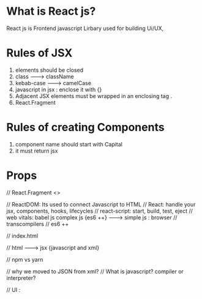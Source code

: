 # What is React js?
React js is Frontend javascript Lirbary used for building Ui/UX,


# Rules of JSX
1. elements should be closed
2. class ---> className
3. kebab-case ---> camelCase
4. javascript in jsx : enclose it with {} 
5. Adjacent JSX elements must be wrapped in an enclosing tag .
6. React.Fragment

# Rules of creating Components
1. component name should start with Capital
2.  it must return jsx

# Props




// React.Fragment <>


// ReactDOM: Its used to connect Javascript to HTML
// React: handle your jsx, components, hooks, lifecycles
// react-script: start, build, test, eject
// web vitals: babel js complex js {es6 ++} ---> simple js : browser
// transcompilers
// es6 ++

// index.html

// html ---> jsx {javascript and xml}

// npm vs yarn

// why we moved to JSON from xml?
// What is javascript? compiler or interpreter?

// UI : 
